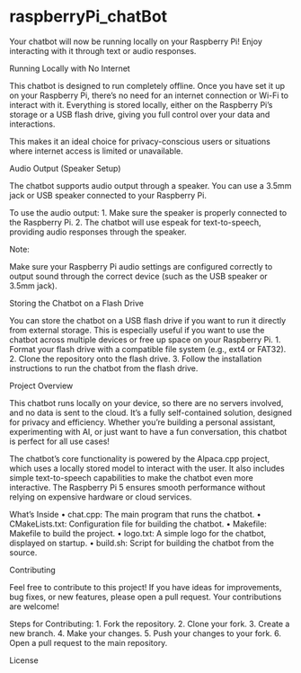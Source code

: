 # raspberryPi_chatBot
Your chatbot will now be running locally on your Raspberry Pi! Enjoy interacting with it through text or audio responses.

Running Locally with No Internet

This chatbot is designed to run completely offline. Once you have set it up on your Raspberry Pi, there’s no need for an internet connection or Wi-Fi to interact with it. Everything is stored locally, either on the Raspberry Pi’s storage or a USB flash drive, giving you full control over your data and interactions.

This makes it an ideal choice for privacy-conscious users or situations where internet access is limited or unavailable.

Audio Output (Speaker Setup)

The chatbot supports audio output through a speaker. You can use a 3.5mm jack or USB speaker connected to your Raspberry Pi.

To use the audio output:
	1.	Make sure the speaker is properly connected to the Raspberry Pi.
	2.	The chatbot will use espeak for text-to-speech, providing audio responses through the speaker.

Note:

Make sure your Raspberry Pi audio settings are configured correctly to output sound through the correct device (such as the USB speaker or 3.5mm jack).

Storing the Chatbot on a Flash Drive

You can store the chatbot on a USB flash drive if you want to run it directly from external storage. This is especially useful if you want to use the chatbot across multiple devices or free up space on your Raspberry Pi.
	1.	Format your flash drive with a compatible file system (e.g., ext4 or FAT32).
	2.	Clone the repository onto the flash drive.
	3.	Follow the installation instructions to run the chatbot from the flash drive.

Project Overview

This chatbot runs locally on your device, so there are no servers involved, and no data is sent to the cloud. It’s a fully self-contained solution, designed for privacy and efficiency. Whether you’re building a personal assistant, experimenting with AI, or just want to have a fun conversation, this chatbot is perfect for all use cases!

The chatbot’s core functionality is powered by the Alpaca.cpp project, which uses a locally stored model to interact with the user. It also includes simple text-to-speech capabilities to make the chatbot even more interactive. The Raspberry Pi 5 ensures smooth performance without relying on expensive hardware or cloud services.

What’s Inside
	•	chat.cpp: The main program that runs the chatbot.
	•	CMakeLists.txt: Configuration file for building the chatbot.
	•	Makefile: Makefile to build the project.
	•	logo.txt: A simple logo for the chatbot, displayed on startup.
	•	build.sh: Script for building the chatbot from the source.

Contributing

Feel free to contribute to this project! If you have ideas for improvements, bug fixes, or new features, please open a pull request. Your contributions are welcome!

Steps for Contributing:
	1.	Fork the repository.
	2.	Clone your fork.
	3.	Create a new branch.
	4.	Make your changes.
	5.	Push your changes to your fork.
	6.	Open a pull request to the main repository.

License
